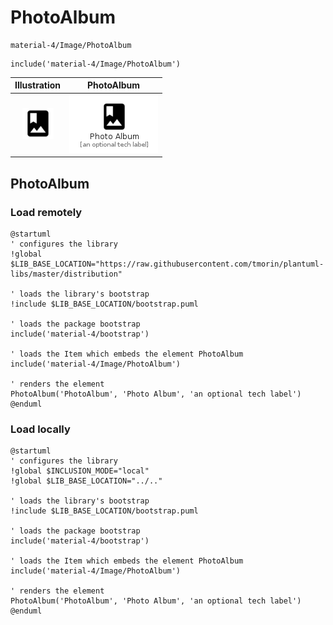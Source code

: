 # PhotoAlbum


```text
material-4/Image/PhotoAlbum
```

```text
include('material-4/Image/PhotoAlbum')
```



| Illustration | PhotoAlbum |
| :---: | :---: |
| ![illustration for Illustration](../../material-4/Image/PhotoAlbum.png) | ![illustration for PhotoAlbum](../../material-4/Image/PhotoAlbum.Local.png) |




## PhotoAlbum

### Load remotely
```plantuml
@startuml
' configures the library
!global $LIB_BASE_LOCATION="https://raw.githubusercontent.com/tmorin/plantuml-libs/master/distribution"

' loads the library's bootstrap
!include $LIB_BASE_LOCATION/bootstrap.puml

' loads the package bootstrap
include('material-4/bootstrap')

' loads the Item which embeds the element PhotoAlbum
include('material-4/Image/PhotoAlbum')

' renders the element
PhotoAlbum('PhotoAlbum', 'Photo Album', 'an optional tech label')
@enduml
```

### Load locally
```plantuml
@startuml
' configures the library
!global $INCLUSION_MODE="local"
!global $LIB_BASE_LOCATION="../.."

' loads the library's bootstrap
!include $LIB_BASE_LOCATION/bootstrap.puml

' loads the package bootstrap
include('material-4/bootstrap')

' loads the Item which embeds the element PhotoAlbum
include('material-4/Image/PhotoAlbum')

' renders the element
PhotoAlbum('PhotoAlbum', 'Photo Album', 'an optional tech label')
@enduml
```

